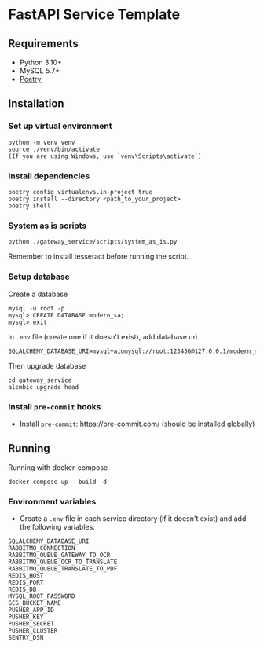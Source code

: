 # FastAPI Service Template

## Requirements

- Python 3.10+
- MySQL 5.7+
- [Poetry](https://python-poetry.org/)

## Installation

### Set up virtual environment
```shell
python -m venv venv
source ./venv/bin/activate
(If you are using Windows, use `venv\Scripts\activate`)
```


### Install dependencies

```shell
poetry config virtualenvs.in-project true
poetry install --directory <path_to_your_project>
poetry shell
```

### System as is scripts
```shell
python ./gateway_service/scripts/system_as_is.py
```
Remember to install tesseract before running the script.

### Setup database

Create a database

```shell
mysql -u root -p
mysql> CREATE DATABASE modern_sa;
mysql> exit
```

In `.env` file (create one if it doesn't exist), add database uri

```
SQLALCHEMY_DATABASE_URI=mysql+aiomysql://root:123456@127.0.0.1/modern_sa
```

Then upgrade database

```shell
cd gateway_service
alembic upgrade head
```

### Install `pre-commit` hooks

- Install `pre-commit`: https://pre-commit.com/ (should be installed globally)

## Running

Running with docker-compose

```shell
docker-compose up --build -d
```

### Environment variables
- Create a `.env` file in each service directory (if it doesn't exist) and add the following variables:
```env
SQLALCHEMY_DATABASE_URI
RABBITMQ_CONNECTION
RABBITMQ_QUEUE_GATEWAY_TO_OCR
RABBITMQ_QUEUE_OCR_TO_TRANSLATE
RABBITMQ_QUEUE_TRANSLATE_TO_PDF
REDIS_HOST
REDIS_PORT
REDIS_DB
MYSQL_ROOT_PASSWORD
GCS_BUCKET_NAME
PUSHER_APP_ID
PUSHER_KEY
PUSHER_SECRET
PUSHER_CLUSTER
SENTRY_DSN
```
